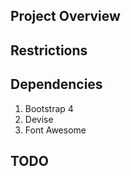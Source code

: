 ## Project Overview


## Restrictions


## Dependencies
1. Bootstrap 4
2. Devise
3. Font Awesome

## TODO
